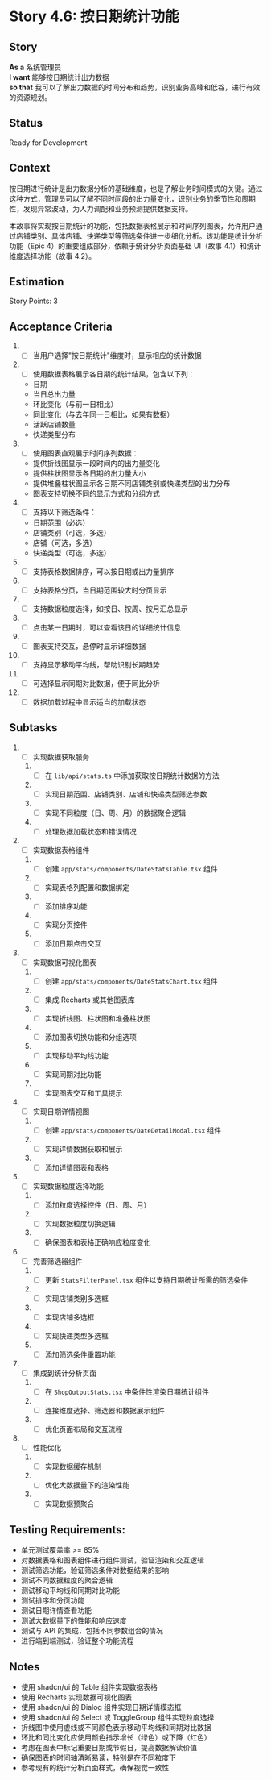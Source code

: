 # Story 4.6: 按日期统计功能

## Story

**As a** 系统管理员  
**I want** 能够按日期统计出力数据  
**so that** 我可以了解出力数据的时间分布和趋势，识别业务高峰和低谷，进行有效的资源规划。

## Status

Ready for Development

## Context

按日期进行统计是出力数据分析的基础维度，也是了解业务时间模式的关键。通过这种方式，管理员可以了解不同时间段的出力量变化，识别业务的季节性和周期性，发现异常波动，为人力调配和业务预测提供数据支持。

本故事将实现按日期统计的功能，包括数据表格展示和时间序列图表，允许用户通过店铺类别、具体店铺、快递类型等筛选条件进一步细化分析。该功能是统计分析功能（Epic 4）的重要组成部分，依赖于统计分析页面基础 UI（故事 4.1）和统计维度选择功能（故事 4.2）。

## Estimation

Story Points: 3

## Acceptance Criteria

1. - [ ] 当用户选择"按日期统计"维度时，显示相应的统计数据
2. - [ ] 使用数据表格展示各日期的统计结果，包含以下列：
   - 日期
   - 当日总出力量
   - 环比变化（与前一日相比）
   - 同比变化（与去年同一日相比，如果有数据）
   - 活跃店铺数量
   - 快递类型分布
3. - [ ] 使用图表直观展示时间序列数据：
   - 提供折线图显示一段时间内的出力量变化
   - 提供柱状图显示各日期的出力量大小
   - 提供堆叠柱状图显示各日期不同店铺类别或快递类型的出力分布
   - 图表支持切换不同的显示方式和分组方式
4. - [ ] 支持以下筛选条件：
   - 日期范围（必选）
   - 店铺类别（可选，多选）
   - 店铺（可选，多选）
   - 快递类型（可选，多选）
5. - [ ] 支持表格数据排序，可以按日期或出力量排序
6. - [ ] 支持表格分页，当日期范围较大时分页显示
7. - [ ] 支持数据粒度选择，如按日、按周、按月汇总显示
8. - [ ] 点击某一日期时，可以查看该日的详细统计信息
9. - [ ] 图表支持交互，悬停时显示详细数据
10. - [ ] 支持显示移动平均线，帮助识别长期趋势
11. - [ ] 可选择显示同期对比数据，便于同比分析
12. - [ ] 数据加载过程中显示适当的加载状态

## Subtasks

1. - [ ] 实现数据获取服务
   1. - [ ] 在 `lib/api/stats.ts` 中添加获取按日期统计数据的方法
   2. - [ ] 实现日期范围、店铺类别、店铺和快递类型筛选参数
   3. - [ ] 实现不同粒度（日、周、月）的数据聚合逻辑
   4. - [ ] 处理数据加载状态和错误情况
2. - [ ] 实现数据表格组件
   1. - [ ] 创建 `app/stats/components/DateStatsTable.tsx` 组件
   2. - [ ] 实现表格列配置和数据绑定
   3. - [ ] 添加排序功能
   4. - [ ] 实现分页控件
   5. - [ ] 添加日期点击交互
3. - [ ] 实现数据可视化图表
   1. - [ ] 创建 `app/stats/components/DateStatsChart.tsx` 组件
   2. - [ ] 集成 Recharts 或其他图表库
   3. - [ ] 实现折线图、柱状图和堆叠柱状图
   4. - [ ] 添加图表切换功能和分组选项
   5. - [ ] 实现移动平均线功能
   6. - [ ] 实现同期对比功能
   7. - [ ] 实现图表交互和工具提示
4. - [ ] 实现日期详情视图
   1. - [ ] 创建 `app/stats/components/DateDetailModal.tsx` 组件
   2. - [ ] 实现详情数据获取和展示
   3. - [ ] 添加详情图表和表格
5. - [ ] 实现数据粒度选择功能
   1. - [ ] 添加粒度选择控件（日、周、月）
   2. - [ ] 实现数据粒度切换逻辑
   3. - [ ] 确保图表和表格正确响应粒度变化
6. - [ ] 完善筛选器组件
   1. - [ ] 更新 `StatsFilterPanel.tsx` 组件以支持日期统计所需的筛选条件
   2. - [ ] 实现店铺类别多选框
   3. - [ ] 实现店铺多选框
   4. - [ ] 实现快递类型多选框
   5. - [ ] 添加筛选条件重置功能
7. - [ ] 集成到统计分析页面
   1. - [ ] 在 `ShopOutputStats.tsx` 中条件性渲染日期统计组件
   2. - [ ] 连接维度选择、筛选器和数据展示组件
   3. - [ ] 优化页面布局和交互流程
8. - [ ] 性能优化
   1. - [ ] 实现数据缓存机制
   2. - [ ] 优化大数据量下的渲染性能
   3. - [ ] 实现数据预聚合

## Testing Requirements:

- 单元测试覆盖率 >= 85%
- 对数据表格和图表组件进行组件测试，验证渲染和交互逻辑
- 测试筛选功能，验证筛选条件对数据结果的影响
- 测试不同数据粒度的聚合逻辑
- 测试移动平均线和同期对比功能
- 测试排序和分页功能
- 测试日期详情查看功能
- 测试大数据量下的性能和响应速度
- 测试与 API 的集成，包括不同参数组合的情况
- 进行端到端测试，验证整个功能流程

## Notes

- 使用 shadcn/ui 的 Table 组件实现数据表格
- 使用 Recharts 实现数据可视化图表
- 使用 shadcn/ui 的 Dialog 组件实现日期详情模态框
- 使用 shadcn/ui 的 Select 或 ToggleGroup 组件实现粒度选择
- 折线图中使用虚线或不同颜色表示移动平均线和同期对比数据
- 环比和同比变化应使用颜色指示增长（绿色）或下降（红色）
- 考虑在图表中标记重要日期或节假日，提高数据解读价值
- 确保图表的时间轴清晰易读，特别是在不同粒度下
- 参考现有的统计分析页面样式，确保视觉一致性
